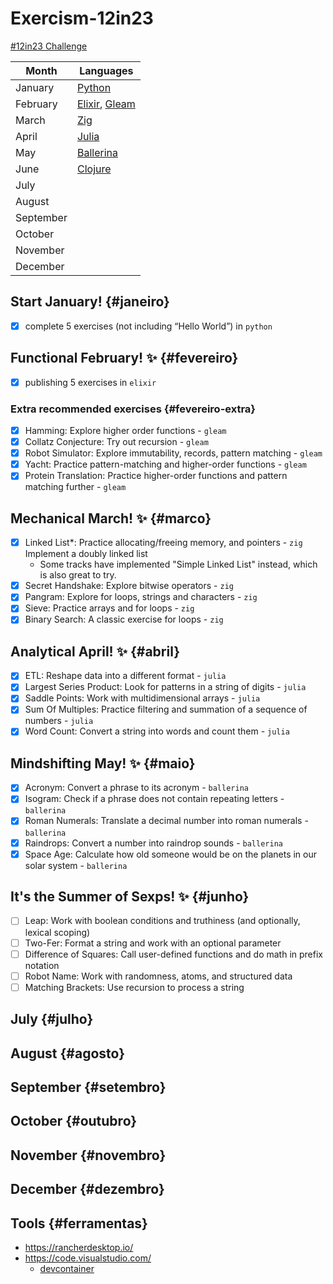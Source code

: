 # Exercism-12in23
[#12in23 Challenge](https://exercism.org/challenges/12in23)

Month | Languages
---|--
January | [Python](#janeiro)
February | [Elixir](#fevereiro), [Gleam](#fevereiro-extra)
March | [Zig](#marco)
April | [Julia](#abril)
May | [Ballerina](#maio)
June | [Clojure](#junho)
July | 
August | 
September | 
October | 
November | 
December | 

## Start January! {#janeiro}

- [x] complete 5 exercises (not including “Hello World”) in `python`

## Functional February! ✨ {#fevereiro}

- [x] publishing 5 exercises in `elixir`

### Extra recommended exercises {#fevereiro-extra}

- [x] Hamming: Explore higher order functions - `gleam`
- [x] Collatz Conjecture: Try out recursion - `gleam`
- [x] Robot Simulator: Explore immutability, records, pattern matching - `gleam`
- [x] Yacht: Practice pattern-matching and higher-order functions - `gleam`
- [x] Protein Translation: Practice higher-order functions and pattern matching further - `gleam`

## Mechanical March! ✨ {#marco}

- [x] Linked List*: Practice allocating/freeing memory, and pointers - `zig` Implement a doubly linked list
    * Some tracks have implemented "Simple Linked List" instead, which is also great to try.
- [x] Secret Handshake: Explore bitwise operators - `zig`
- [x] Pangram: Explore for loops, strings and characters - `zig`
- [x] Sieve: Practice arrays and for loops - `zig`
- [x] Binary Search: A classic exercise for loops - `zig`

## Analytical April! ✨ {#abril}

- [x] ETL: Reshape data into a different format - `julia`
- [x] Largest Series Product: Look for patterns in a string of digits - `julia`
- [x] Saddle Points: Work with multidimensional arrays - `julia`
- [x] Sum Of Multiples: Practice filtering and summation of a sequence of numbers - `julia`
- [x] Word Count: Convert a string into words and count them - `julia`

## Mindshifting May! ✨ {#maio}

- [x] Acronym: Convert a phrase to its acronym - `ballerina`
- [x] Isogram: Check if a phrase does not contain repeating letters - `ballerina`
- [x] Roman Numerals: Translate a decimal number into roman numerals - `ballerina`
- [x] Raindrops: Convert a number into raindrop sounds - `ballerina`
- [x] Space Age: Calculate how old someone would be on the planets in our solar system - `ballerina`

## It's the Summer of Sexps! ✨ {#junho}

- [ ] Leap: Work with boolean conditions and truthiness (and optionally, lexical scoping)
- [ ] Two-Fer: Format a string and work with an optional parameter
- [ ] Difference of Squares: Call user-defined functions and do math in prefix notation
- [ ] Robot Name: Work with randomness, atoms, and structured data
- [ ] Matching Brackets: Use recursion to process a string

## July {#julho}
## August {#agosto}
## September {#setembro}
## October {#outubro}
## November {#novembro}
## December {#dezembro}

## Tools {#ferramentas}

- https://rancherdesktop.io/
- https://code.visualstudio.com/
    - [devcontainer](https://code.visualstudio.com/docs/devcontainers/containers)
